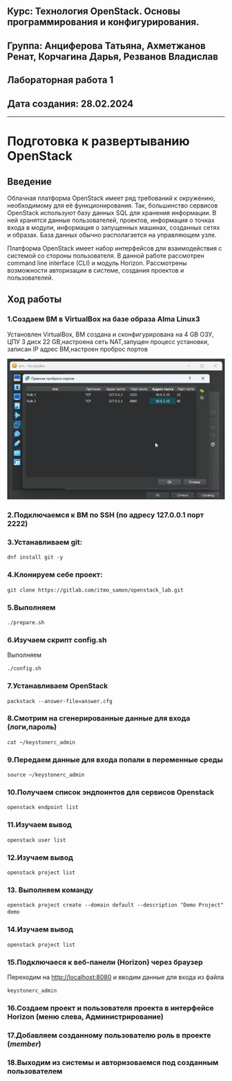 ## Курс: Технология OpenStack. Основы программирования и конфигурирования.  
## Группа: Анциферова Татьяна, Ахметжанов Ренат, Корчагина Дарья, Резванов Владислав  
## Лабораторная работа 1   
## Дата создания: 28.02.2024  
---
# Подготовка к развертыванию OpenStack
## Введение
Облачная платформа OpenStack имеет ряд требований к окружению, необходимому для её функционирования. Так, большинство сервисов OpenStack используют базу данных SQL для хранения информации. В ней хранятся данные пользователей, проектов, информация о точках входа в модули, информация о запущенных машинах, созданных сетях и образах. База данных обычно располагается на управляющем узле.

Платформа OpenStack имеет набор интерфейсов для взаимодействия c системой со стороны пользователя. В данной работе рассмотрен command line interface (CLI) и модуль Horizon. Рассмотрены возможности авторизации в системе, создания проектов и пользователей.
## Ход работы
### 1.Создаем ВМ в VirtualBox на базе образа Alma Linux3
Установлен VirtualBox, ВМ создана и сконфигурирована на 4 GB ОЗУ, ЦПУ 3 диск 22 GB,настроена сеть NAT,запущен процесс установки, записан IP адрес ВМ,настроен проброс портов

![VM](pictures/1.1.jpeg)

### 2.Подключаемся к ВМ по SSH (по адресу 127.0.0.1 порт 2222)
### 3.Устанавливаем git: 
```
dnf install git -y
```
### 4.Клонируем себе проект:
```
git clone https://gitlab.com/itmo_samon/openstack_lab.git
```
### 5.Выполняем
```
./prepare.sh
```
### 6.Изучаем скрипт config.sh
Выполняем
```
./config.sh
```
### 7.Устанавливаем OpenStack
```
packstack --answer-file=answer.cfg
```
### 8.Смотрим на сгенерированные данные для входа (логи,пароль)
```
cat ~/keystonerc_admin
```
### 9.Передаем данные для входа попали в переменные среды
```
source ~/keystonerc_admin
```
### 10.Получаем список эндпоинтов для сервисов Openstack
```
openstack endpoint list
```
### 11.Изучаем вывод
```
openstack user list
```
### 12.Изучаем вывод
```
openstack project list
```
### 13. Выполняем команду
```
openstack project create --domain default --description "Demo Project" demo
```
### 14.Изучаем вывод
```
openstack project list
```
### 15.Подключаеся к веб-панели (Horizon) через браузер 
Переходим на [http://localhost:8080](http://localhost:8080)  и вводим данные для входа из файла
```
keystonerc_admin
```
### 16.Создаем проект и пользователя проекта в интерфейсе Horizon (меню слева, Администрирование)

### 17.Добавляем созданному пользователю роль в проекте (_member_)

### 18.Выходим из системы и авторизоваемся под созданным пользователем
